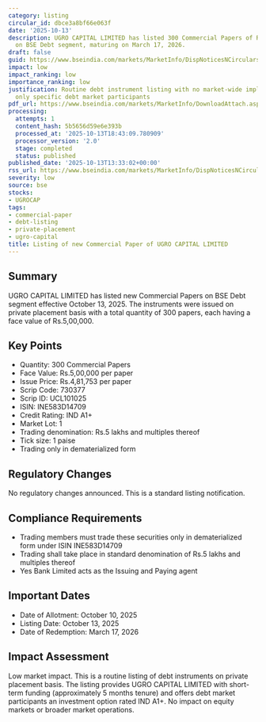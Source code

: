 ```yaml
---
category: listing
circular_id: dbce3a8bf66e063f
date: '2025-10-13'
description: UGRO CAPITAL LIMITED has listed 300 Commercial Papers of Rs.5 lakh each
  on BSE Debt segment, maturing on March 17, 2026.
draft: false
guid: https://www.bseindia.com/markets/MarketInfo/DispNoticesNCirculars.aspx?Noticeid={782EEDB8-3A03-4DA8-A130-4A2C658C21C1}&noticeno=20251013-32&dt=10/13/2025&icount=32&totcount=65&flag=0
impact: low
impact_ranking: low
importance_ranking: low
justification: Routine debt instrument listing with no market-wide implications, affecting
  only specific debt market participants
pdf_url: https://www.bseindia.com/markets/MarketInfo/DownloadAttach.aspx?id=20251013-32&attachedId=
processing:
  attempts: 1
  content_hash: 5b5656d59e6e393b
  processed_at: '2025-10-13T18:43:09.780909'
  processor_version: '2.0'
  stage: completed
  status: published
published_date: '2025-10-13T13:33:02+00:00'
rss_url: https://www.bseindia.com/markets/MarketInfo/DispNoticesNCirculars.aspx?Noticeid={782EEDB8-3A03-4DA8-A130-4A2C658C21C1}&noticeno=20251013-32&dt=10/13/2025&icount=32&totcount=65&flag=0
severity: low
source: bse
stocks:
- UGROCAP
tags:
- commercial-paper
- debt-listing
- private-placement
- ugro-capital
title: Listing of new Commercial Paper of UGRO CAPITAL LIMITED
---
```


## Summary

UGRO CAPITAL LIMITED has listed new Commercial Papers on BSE Debt segment effective October 13, 2025. The instruments were issued on private placement basis with a total quantity of 300 papers, each having a face value of Rs.5,00,000.

## Key Points

- Quantity: 300 Commercial Papers
- Face Value: Rs.5,00,000 per paper
- Issue Price: Rs.4,81,753 per paper
- Scrip Code: 730377
- Scrip ID: UCL101025
- ISIN: INE583D14709
- Credit Rating: IND A1+
- Market Lot: 1
- Trading denomination: Rs.5 lakhs and multiples thereof
- Tick size: 1 paise
- Trading only in dematerialized form

## Regulatory Changes

No regulatory changes announced. This is a standard listing notification.

## Compliance Requirements

- Trading members must trade these securities only in dematerialized form under ISIN INE583D14709
- Trading shall take place in standard denomination of Rs.5 lakhs and multiples thereof
- Yes Bank Limited acts as the Issuing and Paying agent

## Important Dates

- Date of Allotment: October 10, 2025
- Listing Date: October 13, 2025
- Date of Redemption: March 17, 2026

## Impact Assessment

Low market impact. This is a routine listing of debt instruments on private placement basis. The listing provides UGRO CAPITAL LIMITED with short-term funding (approximately 5 months tenure) and offers debt market participants an investment option rated IND A1+. No impact on equity markets or broader market operations.
